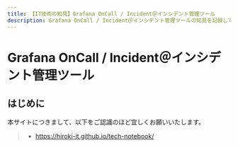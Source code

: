 ```yaml
---
title: 【IT技術の知見】Grafana OnCall / Incident＠インシデント管理ツール
description: Grafana OnCall / Incident＠インシデント管理ツールの知見を記録しています。
---
```


# Grafana OnCall / Incident＠インシデント管理ツール

## はじめに

本サイトにつきまして、以下をご認識のほど宜しくお願いいたします。

> - https://hiroki-it.github.io/tech-notebook/

<br>
